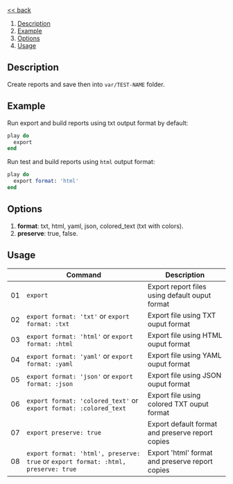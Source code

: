 [<< back](../../README.md)

1. [Description](#description)
2. [Example](#example)
3. [Options](#options)
4. [Usage](#usage)

## Description

Create reports and save then into `var/TEST-NAME` folder.

## Example

Run export and build reports using txt output format by default:

```ruby
play do
  export
end
```

Run test and build reports using `html` output format:

```ruby
play do
  export format: 'html'
end
```

## Options

1. **format**: txt, html, yaml, json, colored_text (txt with colors).
2. **preserve**: true, false.

## Usage

|    | Command                  | Description |
| -- | ------------------------ | ----------- |
| 01 | `export`                 | Export report files using default ouput format |
| 02 | `export format: 'txt'` or  `export format: :txt` | Export file using TXT ouput format |
| 03 | `export format: 'html'` or `export format: :html`  | Export file using HTML ouput format |
| 04 | `export format: 'yaml'` or `export format: :yaml`| Export file using YAML ouput format |
| 05 | `export format: 'json'` or `export format: :json`| Export file using JSON ouput format |
| 06 | `export format: 'colored_text'` or  `export format: :colored_text` | Export file using colored TXT ouput format |
| 07 | `export preserve: true` | Export default format and preserve report copies |
| 08 | `export format: 'html', preserve: true` or `export format: :html, preserve: true` | Export 'html' format and preserve report copies |
